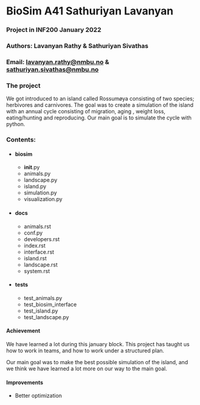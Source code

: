 # BioSim A41 Sathuriyan Lavanyan

### Project in INF200 January 2022

### Authors: Lavanyan Rathy & Sathuriyan Sivathas

### Email: lavanyan.rathy@nmbu.no & sathuriyan.sivathas@nmbu.no

### The project

We got introduced to an island called Rossumøya consisting of two species; herbivores and carnivores.
The goal was to create a simulation of the island with an annual cycle consisting of migration, aging
, weight loss, eating/hunting and reproducing. Our main goal is to simulate the cycle with python.

### Contents:
* #### biosim
    * __init__.py
    * animals.py
    * landscape.py
    * island.py
    * simulation.py
    * visualization.py

* #### docs
    * animals.rst
    * conf.py
    * developers.rst
    * index.rst
    * interface.rst
    * island.rst
    * landscape.rst
    * system.rst
* #### tests
    * test_animals.py
    * test_biosim_interface
    * test_island.py
    * test_landscape.py

#### Achievement
We have learned a lot during this january block. This project has taught us how to work in teams, 
and how to work under a structured plan.

Our main goal was to make the best possible simulation of the island, and we think we have
learned a lot more on our way to the main goal. 

#### Improvements
* Better optimization


    
